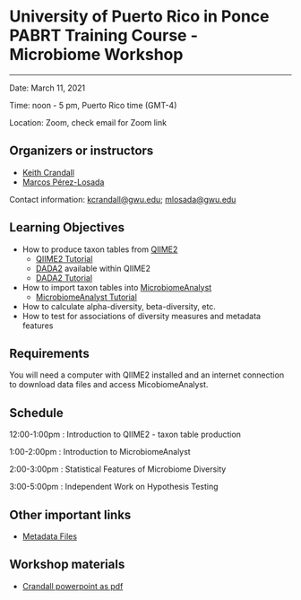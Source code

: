 # University of Puerto Rico in Ponce PABRT Training Course - Microbiome Workshop
---
Date: March 11, 2021

Time: noon - 5 pm, Puerto Rico time (GMT-4)

Location: Zoom, check email for Zoom link

## Organizers or instructors
* [Keith Crandall](https://publichealth.gwu.edu/departments/biostatistics-and-bioinformatics/keith-crandall)
* [Marcos Pérez-Losada](https://publichealth.gwu.edu/departments/biostatistics-and-bioinformatics/marcos-perez-losada)


Contact information: kcrandall@gwu.edu; mlosada@gwu.edu

## Learning Objectives
* How to produce taxon tables from [QIIME2](https://qiime2.org/)
  * [QIIME2 Tutorial](https://docs.qiime2.org/2021.2/tutorials/moving-pictures/)
  * [DADA2](https://benjjneb.github.io/dada2/) available within QIIME2
  * [DADA2 Tutorial](https://benjjneb.github.io/dada2/tutorial.html)
* How to import taxon tables into [MicrobiomeAnalyst](https://www.microbiomeanalyst.ca/)
  * [MicrobiomeAnalyst Tutorial](https://www.microbiomeanalyst.ca/MicrobiomeAnalyst/resources/tutorials/MDP_update.pdf)
* How to calculate alpha-diversity, beta-diversity, etc.
* How to test for associations of diversity measures and metadata features

## Requirements
You will need a computer with QIIME2 installed and an internet connection to download data files and access MicobiomeAnalyst.

## Schedule

12:00-1:00pm : Introduction to QIIME2 - taxon table production

1:00-2:00pm : Introduction to MicrobiomeAnalyst

2:00-3:00pm : Statistical Features of Microbiome Diversity

3:00-5:00pm : Independent Work on Hypothesis Testing

## Other important links
* [Metadata Files](https://github.com/gwcbi/Workshops/tree/master/PABRT/Data)

## Workshop materials
* [Crandall powerpoint as pdf](Workshops/PABRT/CrandallTalk.pdf)

